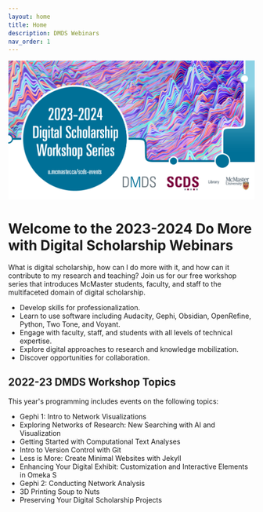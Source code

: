 ```yaml
---
layout: home
title: Home
description: DMDS Webinars
nav_order: 1
---
```


<img src="assets/img/dmdsslate.png" alt="Workshop Title Slide" width="720">

# Welcome to the 2023-2024 Do More with Digital Scholarship Webinars

What is digital scholarship, how can I do more with it, and how can it contribute to my research and teaching? Join us for our free workshop series that introduces McMaster students, faculty, and staff to the multifaceted domain of digital scholarship.

- Develop skills for professionalization.
- Learn to use software including Audacity, Gephi, Obsidian, OpenRefine, Python, Two Tone, and Voyant.
- Engage with faculty, staff, and students with all levels of technical expertise.
- Explore digital approaches to research and knowledge mobilization. 
- Discover opportunities for collaboration.

## 2022-23 DMDS Workshop Topics

This year's programming includes events on the following topics:
- Gephi 1: Intro to Network Visualizations
- Exploring Networks of Research: New Searching with AI and Visualization
- Getting Started with Computational Text Analyses
- Intro to Version Control with Git
- Less is More: Create Minimal Websites with Jekyll
- Enhancing Your Digital Exhibit: Customization and Interactive Elements in Omeka S
- Gephi 2: Conducting Network Analysis
- 3D Printing Soup to Nuts
- Preserving Your Digital Scholarship Projects
